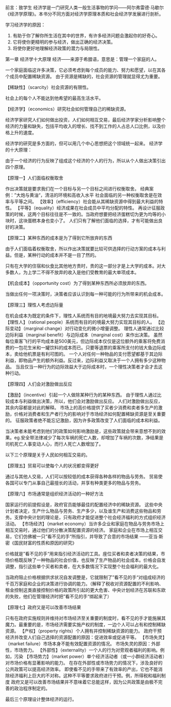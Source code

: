 前言：致学生
经济学是一门研究人类一般生活事物的学问——阿尔弗雷德·马歇尔《经济学原理》。本书分不同方面对经济学原理本质和社会经济学发展进行剖析。

学习经济学的原因：
1. 有助于你了解你所生活在其中的世界，有许多经济问题会激起你的好奇心。
2. 它将使你更精明的参与经济，做出正确的经济决策。
3. 将使你更好地理解经济政策的潜力与局限性。

第一章   经济学十大原理
经济——来源于希腊语，意思是：管理一个家庭的人。

一个家庭面临这许多决策，它必须考虑到每个成员的能力、努力和愿望，以在其各个成员中配置稀缺资源。
由于资源是稀缺的，社会资源的管理就显得尤为重要。

【稀缺性】（scarcity）社会资源的有限性。

社会上的每个人不能达到他希望的最高生活水平。

【经济学】（economics）研究社会如何管理自己的稀缺资源。

经济学家研究人们如何做出投资，人们如何相互交易，最后经济学家分析影响整个经济的力量和缺失，包括平均收入的增长、找不到工作的人占总人口比例，以及价格上升的速度。

经济学的研究是多方面的，但可以用几个中心思想把这个领域统一起来。
经济学的十大原理：

由于一个经济的行为反映了组成这个经济的个人的行为，所以从个人做出决策引出四个原理。

【原理一】人们面临权衡取舍

作出决策就是要求我们在一个目标与另一个目标之间进行权衡取舍。
经典案例：”大炮与黄油“，清洁的环境和高收入水平
社会面临的另一种权衡取舍是在效率与平等之间。
【效率】（efficiency）社会能从其稀缺资源中得到最大利益的特性。
【平等】（equality）经济成果在社会成员中平均分配的特性。
再设计征服政策的时候，这两个目标往往是不一致的。当政府想要把经济蛋糕切为更为均等的小块时，这块蛋糕本身也变小了。
人们只有了解他们面临的选择，才有可能做出良好的决策。

【原理二】某种东西的成本是为了得到它所放弃的东西

由于人们面临着权衡取舍，所以作出决策就要比较可供选择的行动方案的成本与利益。但是，某种行动的成本并不是一目了然的。

只有在大学的住宿和伙食比其他地方贵时，贵的这一部分才是上大学的成本。对大多数人，为上学二不得不放弃的收入是他们受教育的最大单项成本。

【机会成本】（opportunity cost）为了得到某种东西所必须放弃的东西。

当做出任何一项决策时，决策者应该认识到每一种可能的行为所带来的机会成本。

【原理三】理性人考虑边际量

在机会成本为既定的条件下，理性人系统而有目的地境最大努力去实现其目标。
【理性人】（rational people）系统而有目的的境最大努力实现其目标的人。
【边际变动】（marginal change）对行动变化的微小增量调整。
理性人通常通过比较边际利益（marginal benefit）与边际成本（marginal cost）来作出决策。
虽然每位乘客飞行的平均成本是500美元，但边际成本仅仅是这位额外的乘客将免费消费的一包花生米和一罐饮料的成本而已。只要等退票的乘客所支付的钱大鱼边际成本，卖给他机票是有利可图的。
一个人对任何一种物品的支付愿望都基于其边际利益，即物品产生的额外利益。反过来，边际利益又取决于一个人拥有多少这种物品。
当且仅当一种行为的边际效益大于边际成本时，一个理性决策者才会才去这种行动。

【原理四】人们会对激励做出反应

【激励】（incentive）引起一个人做除某种行为的某种东西。
由于理性人通过比较成本与利益做出决策，所以，他们会对激励做出反应。
人们对激励做出反应，其余内容都是对此的解释。
市场上的高价格提供了买者少消费和卖者多生产的激励，价格对消费者和生产者行为的影响对于市场经济如何配置稀缺资源是至关重要的。
征服政策者绝不能忘记激励，因为许多政策改变了人们面临的成本和利益。

当决策者未能考虑到他们的政策如何影响激励是，这些政策就会带来意想不到的效果。eg.安全带法律减少了每次车祸的死亡人数，却增加了车祸的次数，净结果是司机死亡人事变动人心，而行人死亡人数增加了。

以下三个原理是关于人民如何相互交易的。

【原理五】贸易可以使每个人的状况都变得更好

通过与其他人交易，人们可以按较低的成本获得各种各样的物品与劳务。
贸易使各国可以专门从事自己最擅长的活动，并享有种类更多的物品与劳务。

【原理六】市场通常是组织经济活动的一种好方法

国家运行的前提假设是，政府官员能够最佳的配置经济中的稀缺资源。
这些中央计划者决定，生产什么物品与劳务、生产多少，以及谁生产和消费这些物品和劳务。支撑中央计划的理论是，只有政府才能促进整个社会经济福利的方式组织经济活动。
【市场经济】（market economy）当许多企业和家庭在物品与劳务市场上相互交易时，通过他们的分散决策配置资源的经济。
家庭和企业在市场上相互交易，它们仿佛被一只”看不见的手“所指引，并导致了合意的市场结果                            ——亚当·斯密《国民财富的性质和原因的研究》

价格就是”看不见的手“用来指引经济活动的工具。座位买者和卖者决策的结果，市场价格既反映了一种物品的社会价值，也反映了生产物品的社会成本。价格会自发调整，指引这些单个买者和卖者，在大多数情况下实现整个社会福利的最大化。

当政府阻止价格根据供求状况自发调整是，它就限制了”看不见的手“对组成经济的千百万家庭和企业的决策进行协调的能力。（解释了税收对资源配置的不利影响、租金控制这类直接控制价格的政策所引起的更大危害、中央计划经济在苏联和东欧的失败，他们在管理经济时把”看不见的手“绑起来了）

【原理七】政府又是可以改善市场结果

只有在政府实施规则并维持对市场经济至关重要的制度时，看不见的手才能施展其魔力。最重要的是，市场经济需要实施产权的制度，一边个人可以占有和控制稀缺资源。
【产权】（property rights）个人拥有并控制稀缺资源的能力。
政府干预经济并改变人们自己选择的资源配置的原因：促进效率或促进平等。
【市场失灵】（market failure）市场本身不能有效配置资源的情况。
市场失灵的原因：外部性，市场势力。
【外部性】（externality）一个人的行为对旁观者福利的影响。例如，污染
【市场势力】（market power）单个经济活动者（或一小群经济活动者）对市场价格有显著影响的能力。
在存在外部性或市场势力的情况下，涉及良好的公共政策可以提高经济效率。
即使看不见的手带来了有效率的产出，它也不能消除经济福利上巨大的不对称。这种不平等要求政府进行干预。例，所得税和福利制度
政府又是可以改善市场结果并不意味着它总能这样，因为公共政策是由极不完善的政治程序制定的。

最后三个原理设计整体经济的运行。
